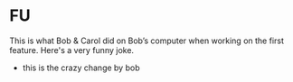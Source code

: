# FU

This is what Bob & Carol did on Bob’s computer when working on the first feature. Here's a very funny joke. 


- this is the crazy change by bob

